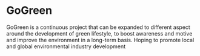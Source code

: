 # GoGreen
GoGreen is a continuous project that can be expanded to different aspect around the development of green lifestyle, to boost awareness and motive and improve the environment in a long-term basis. Hoping to promote local and global environmental industry development
